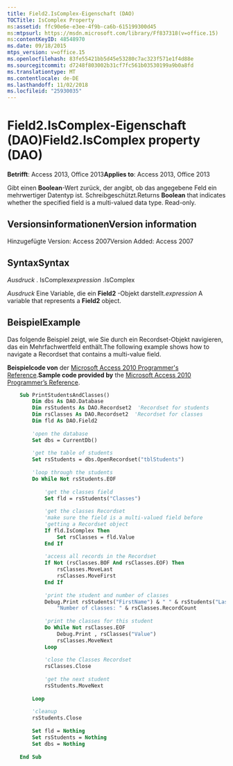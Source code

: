 ```yaml
---
title: Field2.IsComplex-Eigenschaft (DAO)
TOCTitle: IsComplex Property
ms:assetid: ffc90e6e-e3ee-4f9b-ca6b-615199300d45
ms:mtpsurl: https://msdn.microsoft.com/library/Ff837318(v=office.15)
ms:contentKeyID: 48548970
ms.date: 09/18/2015
mtps_version: v=office.15
ms.openlocfilehash: 83fe55421bb5d45e53280c7ac323f571e1f4d88e
ms.sourcegitcommit: d7248f803002b31cf7fc561b03530199a9b0a8fd
ms.translationtype: MT
ms.contentlocale: de-DE
ms.lasthandoff: 11/02/2018
ms.locfileid: "25930035"
---
```

# <a name="field2iscomplex-property-dao"></a><span data-ttu-id="bb286-102">Field2.IsComplex-Eigenschaft (DAO)</span><span class="sxs-lookup"><span data-stu-id="bb286-102">Field2.IsComplex property (DAO)</span></span>

<span data-ttu-id="bb286-103">**Betrifft**: Access 2013, Office 2013</span><span class="sxs-lookup"><span data-stu-id="bb286-103">**Applies to**: Access 2013, Office 2013</span></span> 

<span data-ttu-id="bb286-p101">Gibt einen **Boolean**-Wert zurück, der angibt, ob das angegebene Feld ein mehrwertiger Datentyp ist. Schreibgeschützt.</span><span class="sxs-lookup"><span data-stu-id="bb286-p101">Returns **Boolean** that indicates whether the specified field is a multi-valued data type. Read-only.</span></span>

## <a name="version-information"></a><span data-ttu-id="bb286-106">Versionsinformationen</span><span class="sxs-lookup"><span data-stu-id="bb286-106">Version information</span></span>

<span data-ttu-id="bb286-107">Hinzugefügte Version: Access 2007</span><span class="sxs-lookup"><span data-stu-id="bb286-107">Version Added: Access 2007</span></span>

## <a name="syntax"></a><span data-ttu-id="bb286-108">Syntax</span><span class="sxs-lookup"><span data-stu-id="bb286-108">Syntax</span></span>

<span data-ttu-id="bb286-109">*Ausdruck* . IsComplex</span><span class="sxs-lookup"><span data-stu-id="bb286-109">*expression* .IsComplex</span></span>

<span data-ttu-id="bb286-110">*Ausdruck* Eine Variable, die ein **Field2** -Objekt darstellt.</span><span class="sxs-lookup"><span data-stu-id="bb286-110">*expression* A variable that represents a **Field2** object.</span></span>

## <a name="example"></a><span data-ttu-id="bb286-111">Beispiel</span><span class="sxs-lookup"><span data-stu-id="bb286-111">Example</span></span>

<span data-ttu-id="bb286-112">Das folgende Beispiel zeigt, wie Sie durch ein Recordset-Objekt navigieren, das ein Mehrfachwertfeld enthält.</span><span class="sxs-lookup"><span data-stu-id="bb286-112">The following example shows how to navigate a Recordset that contains a multi-value field.</span></span>

<span data-ttu-id="bb286-113">**Beispielcode von** der [Microsoft Access 2010 Programmer's Reference](https://www.amazon.com/Microsoft-Access-2010-Programmers-Reference/dp/8126528125).</span><span class="sxs-lookup"><span data-stu-id="bb286-113">**Sample code provided by** the [Microsoft Access 2010 Programmer’s Reference](https://www.amazon.com/Microsoft-Access-2010-Programmers-Reference/dp/8126528125).</span></span>

```vb
    Sub PrintStudentsAndClasses()
        Dim dbs As DAO.Database
        Dim rsStudents As DAO.Recordset2  'Recordset for students
        Dim rsClasses As DAO.Recordset2  'Recordset for classes
        Dim fld As DAO.Field2
    
        'open the database
        Set dbs = CurrentDb()
    
        'get the table of students
        Set rsStudents = dbs.OpenRecordset("tblStudents")
    
        'loop through the students
        Do While Not rsStudents.EOF
            
            'get the classes field
            Set fld = rsStudents("Classes")
    
            'get the classes Recordset
            'make sure the field is a multi-valued field before
            'getting a Recordset object
            If fld.IsComplex Then
                Set rsClasses = fld.Value
            End If
    
            'access all records in the Recordset
            If Not (rsClasses.BOF And rsClasses.EOF) Then
                rsClasses.MoveLast
                rsClasses.MoveFirst
            End If
    
            'print the student and number of classes
            Debug.Print rsStudents("FirstName") & " " & rsStudents("LastName"), _
                "Number of classes: " & rsClasses.RecordCount
    
            'print the classes for this student
            Do While Not rsClasses.EOF
                Debug.Print , rsClasses("Value")
                rsClasses.MoveNext
            Loop
    
            'close the Classes Recordset
            rsClasses.Close
    
            'get the next student
            rsStudents.MoveNext
    
        Loop
        
        'cleanup
        rsStudents.Close
    
        Set fld = Nothing
        Set rsStudents = Nothing
        Set dbs = Nothing
    
    End Sub
```
